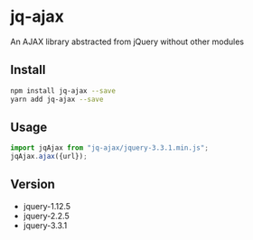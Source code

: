 # jq-ajax
An AJAX library abstracted from jQuery without other modules

## Install
```sh
npm install jq-ajax --save 
yarn add jq-ajax --save 
```

## Usage
```js
import jqAjax from "jq-ajax/jquery-3.3.1.min.js";
jqAjax.ajax({url});
```

## Version
- jquery-1.12.5
- jquery-2.2.5
- jquery-3.3.1